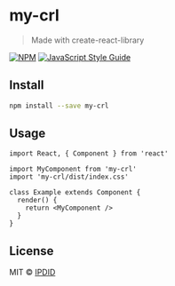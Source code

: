 # my-crl

> Made with create-react-library

[![NPM](https://img.shields.io/npm/v/my-crl.svg)](https://www.npmjs.com/package/my-crl) [![JavaScript Style Guide](https://img.shields.io/badge/code_style-standard-brightgreen.svg)](https://standardjs.com)

## Install

```bash
npm install --save my-crl
```

## Usage

```tsx
import React, { Component } from 'react'

import MyComponent from 'my-crl'
import 'my-crl/dist/index.css'

class Example extends Component {
  render() {
    return <MyComponent />
  }
}
```

## License

MIT © [IPDID](https://github.com/IPDID)
